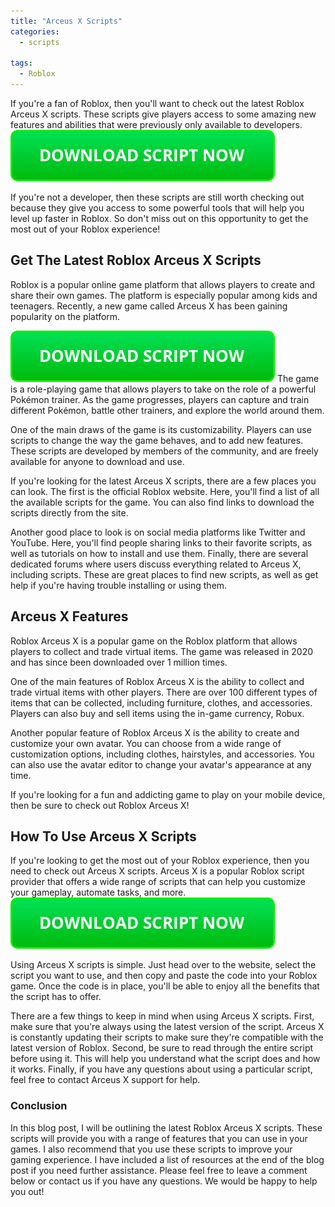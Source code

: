 ```yaml
---
title: "Arceus X Scripts"
categories:
  - scripts
  
tags:
  - Roblox
---
```


If you're a fan of Roblox, then you'll want to check out the latest Roblox Arceus X scripts. These scripts give players access to some amazing new features and abilities that were previously only available to developers.
[![script button](https://github.com/robloxpaste/robloxpaste.github.io/blob/main/script_button.png?raw=true)](https://rbxpaste.com/latest-script)

If you're not a developer, then these scripts are still worth checking out because they give you access to some powerful tools that will help you level up faster in Roblox. So don't miss out on this opportunity to get the most out of your Roblox experience!


## Get The Latest Roblox Arceus X Scripts


Roblox is a popular online game platform that allows players to create and share their own games. The platform is especially popular among kids and teenagers. Recently, a new game called Arceus X has been gaining popularity on the platform.

[![script button](https://github.com/robloxpaste/robloxpaste.github.io/blob/main/script_button.png?raw=true)](https://rbxpaste.com/latest-script)
The game is a role-playing game that allows players to take on the role of a powerful Pokémon trainer. As the game progresses, players can capture and train different Pokémon, battle other trainers, and explore the world around them.


One of the main draws of the game is its customizability. Players can use scripts to change the way the game behaves, and to add new features. These scripts are developed by members of the community, and are freely available for anyone to download and use.


If you're looking for the latest Arceus X scripts, there are a few places you can look. The first is the official Roblox website. Here, you'll find a list of all the available scripts for the game. You can also find links to download the scripts directly from the site.


Another good place to look is on social media platforms like Twitter and YouTube. Here, you'll find people sharing links to their favorite scripts, as well as tutorials on how to install and use them. Finally, there are several dedicated forums where users discuss everything related to Arceus X, including scripts. These are great places to find new scripts, as well as get help if you're having trouble installing or using them.


## Arceus X Features


Roblox Arceus X is a popular game on the Roblox platform that allows players to collect and trade virtual items. The game was released in 2020 and has since been downloaded over 1 million times.


One of the main features of Roblox Arceus X is the ability to collect and trade virtual items with other players. There are over 100 different types of items that can be collected, including furniture, clothes, and accessories. Players can also buy and sell items using the in-game currency, Robux.


Another popular feature of Roblox Arceus X is the ability to create and customize your own avatar. You can choose from a wide range of customization options, including clothes, hairstyles, and accessories. You can also use the avatar editor to change your avatar's appearance at any time.


If you're looking for a fun and addicting game to play on your mobile device, then be sure to check out Roblox Arceus X!


## How To Use Arceus X Scripts


If you're looking to get the most out of your Roblox experience, then you need to check out Arceus X scripts. Arceus X is a popular Roblox script provider that offers a wide range of scripts that can help you customize your gameplay, automate tasks, and more.
[![script button](https://github.com/robloxpaste/robloxpaste.github.io/blob/main/script_button.png?raw=true)](https://rbxpaste.com/latest-script)

Using Arceus X scripts is simple. Just head over to the website, select the script you want to use, and then copy and paste the code into your Roblox game. Once the code is in place, you'll be able to enjoy all the benefits that the script has to offer.


There are a few things to keep in mind when using Arceus X scripts. First, make sure that you're always using the latest version of the script. Arceus X is constantly updating their scripts to make sure they're compatible with the latest version of Roblox. Second, be sure to read through the entire script before using it. This will help you understand what the script does and how it works. Finally, if you have any questions about using a particular script, feel free to contact Arceus X support for help.


### Conclusion

In this blog post, I will be outlining the latest Roblox Arceus X scripts. These scripts will provide you with a range of features that you can use in your games. I also recommend that you use these scripts to improve your gaming experience. I have included a list of resources at the end of the blog post if you need further assistance. Please feel free to leave a comment below or contact us if you have any questions. We would be happy to help you out!
